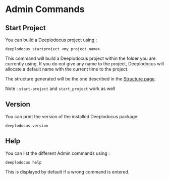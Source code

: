 # Admin Commands

## Start Project

You can build a Deeplodocus project using :

`deeplodocus startproject <my_project_name>`

This command will build a Deeplodocus project within the folder you are currently using.
If you do not give any name to the project, Deeplodocus will allocate a default name with the current time to the project.

The structure generated will be the one described in the [Structure page](deeplodocus.org/master/en/structure).

Note : `start-project` and `start_project` work as well

## Version

You can print the version of the installed Deeplodocus package:

`deeplodocus version`

## Help

You can list the different Admin commands using :

`deeplodocus help`

This is displayed by default if a wrong command is entered.



